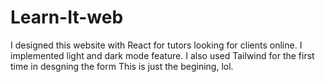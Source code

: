 # Learn-It-web
I designed this website with React for tutors looking for clients online. 
I implemented light and dark mode feature.
I also used Tailwind for the first time in desgning the form
This is just the begining, lol.
